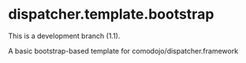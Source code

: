 dispatcher.template.bootstrap
=============================

This is a development branch (1.1).

A basic bootstrap-based template for comodojo/dispatcher.framework

